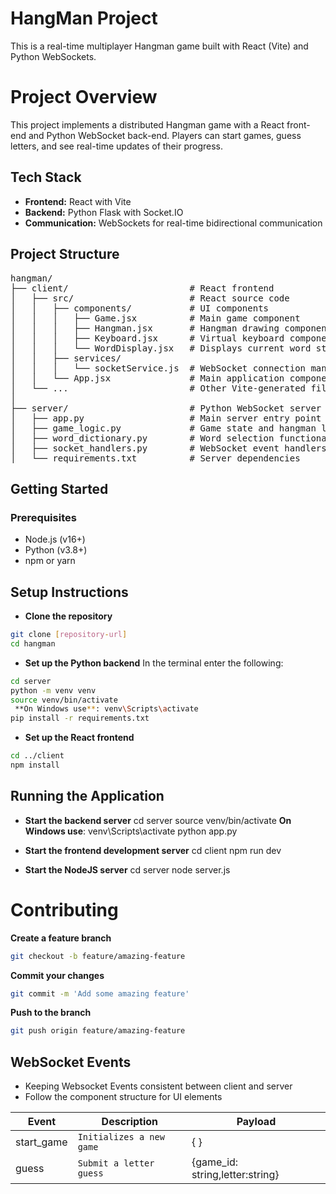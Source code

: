 # HangMan Project

This is a real-time multiplayer Hangman game built with React (Vite) and Python WebSockets.


# Project Overview

This project implements a distributed Hangman game with a React front-end and Python WebSocket back-end. Players can start games, guess letters, and see real-time updates of their progress.

## Tech Stack

-   **Frontend:**  React with Vite
-   **Backend:**  Python Flask with Socket.IO
-   **Communication:**  WebSockets for real-time bidirectional communication

## Project Structure
<pre>
hangman/
├── client/                       # React frontend
│   ├── src/                      # React source code
│   │   ├── components/           # UI components
│   │   │   ├── Game.jsx          # Main game component
│   │   │   ├── Hangman.jsx       # Hangman drawing component
│   │   │   ├── Keyboard.jsx      # Virtual keyboard component
│   │   │   └── WordDisplay.jsx   # Displays current word state
│   │   ├── services/
│   │   │   └── socketService.js  # WebSocket connection management
│   │   └── App.jsx               # Main application component
│   └── ...                       # Other Vite-generated files
│
├── server/                       # Python WebSocket server
│   ├── app.py                    # Main server entry point
│   ├── game_logic.py             # Game state and hangman logic
│   ├── word_dictionary.py        # Word selection functionality
│   ├── socket_handlers.py        # WebSocket event handlers
│   └── requirements.txt          # Server dependencies
</pre>
## Getting Started

### Prerequisites

-   Node.js (v16+)
-   Python (v3.8+)
-   npm or yarn

## Setup Instructions

- **Clone the repository**
```bash
git clone [repository-url]
cd hangman
```
- **Set up the Python backend**
In the terminal enter the following:
```bash
cd server
python -m venv venv
source venv/bin/activate 
 **On Windows use**: venv\Scripts\activate
pip install -r requirements.txt
```

- **Set up the React frontend**
```bash
cd ../client
npm install
```



## Running the Application

- **Start the backend server**
cd server
source venv/bin/activate 
 **On Windows use**: venv\Scripts\activate
python app.py

- **Start the frontend development server**
cd client
npm run dev
- **Start the NodeJS server**
  cd server
  node server.js
# Contributing

**Create a feature branch**
```bash
git checkout -b feature/amazing-feature
```

**Commit your changes**
```bash
git commit -m 'Add some amazing feature'
```

**Push to the branch**
```bash
git push origin feature/amazing-feature
```

## WebSocket Events

- Keeping Websocket Events consistent between client and server
- Follow the component structure for UI elements

|Event                |Description                          |Payload                         |
|----------------|-------------------------------|-----------------------------|
|start_game|`Initializes a new game`            |{ }            |
|guess          |`Submit a letter guess`            |{game_id: string,letter:string}            |


